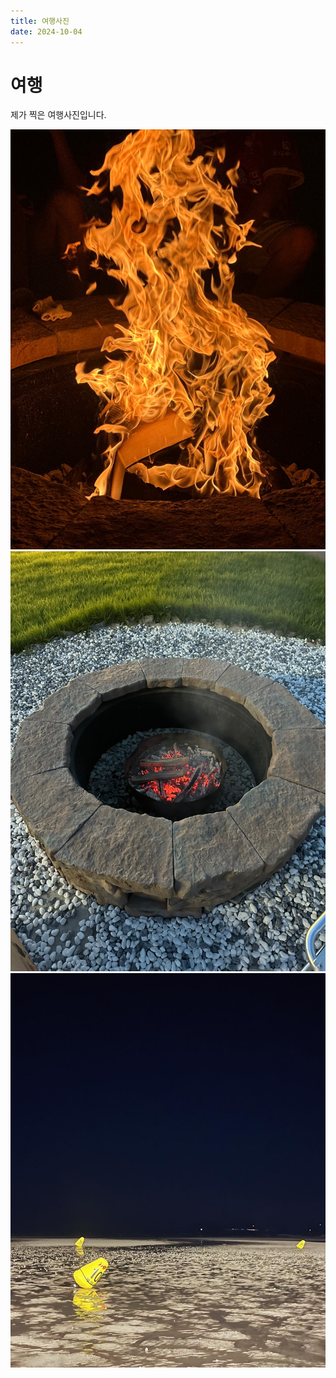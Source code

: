 ```yaml
---
title: 여행사진
date: 2024-10-04
---
```


# 여행

제가 찍은 여행사진입니다.

![여행](travel1.jpg)
![여행](travel2.jpg)
![여행](travel3.jpg)